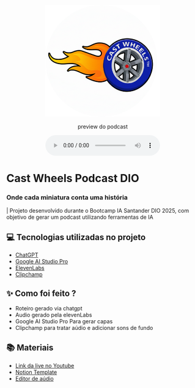<p align="center">
<img 
    src="./CastWheels2.png"
    width="300"
/>
</p>
<p align="center">
    preview do podcast
</p>

<div align="center">
    <audio src="output/podcast_editado.MP3" controls title="Podcast editado"></audio>
</div>

# Cast Wheels Podcast DIO
### Onde cada miniatura conta uma história
| Projeto desenvolvido durante o Bootcamp IA Santander DIO 2025, com objetivo de gerar um podcast utilizando ferramentas de IA

## 💻 Tecnologias utilizadas no projeto

- [ChatGPT](https://chat.openai.com/) 
- [Google AI Studio Pro](https://www.midjourney.com/app/)
- [ElevenLabs](https://beta.elevenlabs.io/)
- [Clipchamp](https://www.capcut.com/pt-br/)

## ✨ Como foi feito ?

- Roteiro gerado via chatgpt
- Audio gerado pela elevenLabs
- Google AI Studio Pro Para gerar capas
- Clipchamp para tratar aúdio e adicionar sons de fundo

## 📚 Materiais

- [Link da live no Youtube](https://www.youtube.com)
- [Notion Template](https://helpful-jump-17b.notion.site/PAS-Podcast-AI-Studio-210489e15d7a4a73b743bb159e45d06f?pvs=4)
- [Editor de aúdio](https://www.capcut.com/editor?from_page=landing_page&__action_from=picture_V%C3%ADdeos%20profissionais%20em%20minutos,%20n%C3%A3o%20em%20horas.)
